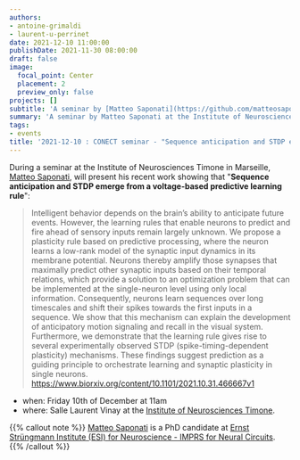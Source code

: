 ```yaml
---
authors:
- antoine-grimaldi
- laurent-u-perrinet
date: 2021-12-10 11:00:00
publishDate: 2021-11-30 08:00:00
draft: false
image:
  focal_point: Center
  placement: 2
  preview_only: false
projects: []
subtitle: 'A seminar by [Matteo Saponati](https://github.com/matteosaponati) at the Institute of Neurosciences Timone in Marseille.'
summary: 'A seminar by Matteo Saponati at the Institute of Neurosciences Timone in Marseille.'
tags:
- events
title: '2021-12-10 : CONECT seminar - "Sequence anticipation and STDP emerge from a voltage-based predictive learning rule" (Matteo Saponati)'
---
```


During a seminar at the Institute of Neurosciences Timone in Marseille, [Matteo Saponati](https://github.com/matteosaponati), will present his recent work showing that "**Sequence anticipation and STDP emerge from a voltage-based predictive learning rule**":

> Intelligent behavior depends on the brain’s ability to anticipate future events. However, the learning rules that enable neurons to predict and fire ahead of sensory inputs remain largely unknown. We propose a plasticity rule based on predictive processing, where the neuron learns a low-rank model of the synaptic input dynamics in its membrane potential. Neurons thereby amplify those synapses that maximally predict other synaptic inputs based on their temporal relations, which provide a solution to an optimization problem that can be implemented at the single-neuron level using only local information. Consequently, neurons learn sequences over long timescales and shift their spikes towards the first inputs in a sequence. We show that this mechanism can explain the development of anticipatory motion signaling and recall in the visual system. Furthermore, we demonstrate that the learning rule gives rise to several experimentally observed STDP (spike-timing-dependent plasticity) mechanisms. These findings suggest prediction as a guiding principle to orchestrate learning and synaptic plasticity in single neurons.
>  https://www.biorxiv.org/content/10.1101/2021.10.31.466667v1


* when: Friday 10th of December at 11am
* where: Salle Laurent Vinay at the [Institute of Neurosciences Timone](https://www.int.univ-amu.fr/contact).

{{% callout note %}}
[Matteo Saponati](https://github.com/matteosaponati) is a PhD candidate at [Ernst Strüngmann Institute (ESI) for Neuroscience - IMPRS for Neural Circuits](https://www.esi-frankfurt.de/research/vinck-lab/).
{{% /callout %}}
